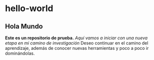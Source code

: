 # hello-world
## Hola Mundo
**Este es un repositorio de prueba.**
*Aquí vamos a iniciar con una nueva etapa en mi camino de investigación*
Deseo continuar en el camino del aprendizaje, además de conocer nuevas herramientas y poco a poco ir dominándolas.
